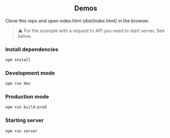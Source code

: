 <h2 align="center">Demos</h2>

Clone this repo and open index.html (dist/index.html) in the browser.
> :warning: For the example with a request to API you need to start server. See below.

### Install dependencies
```bash
npm install
```

### Development mode
```bash
npm run dev
```

### Production mode
```bash
npm run build:prod
```

### Starting server
```bash
npm run server
```
